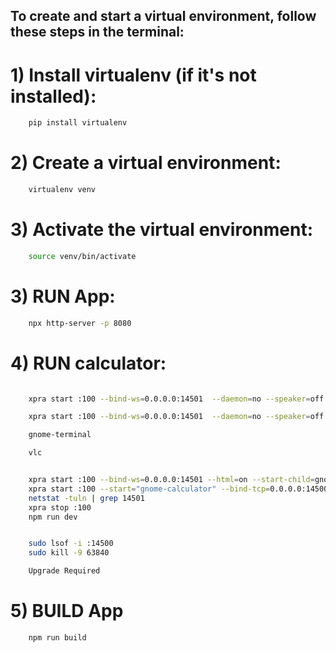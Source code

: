 ## To create and start a virtual environment, follow these steps in the terminal:

# 1) Install virtualenv (if it's not installed):

```bash
    pip install virtualenv
```


# 2) Create a virtual environment:

```bash
    virtualenv venv
```

# 3) Activate the virtual environment:

```bash
    source venv/bin/activate
```

# 3) RUN App:

```bash
    npx http-server -p 8080
```



# 4) RUN calculator:

```bash

    xpra start :100 --bind-ws=0.0.0.0:14501  --daemon=no --speaker=off --webcam=no --mdns=no --pulseaudio=no --html=on --start-child=gnome-calculator --exit-with-children=yes

    xpra start :100 --bind-ws=0.0.0.0:14501  --daemon=no --speaker=off --webcam=no --mdns=no --pulseaudio=no --html=on --start-child=libreoffice --exit-with-children=yes

    gnome-terminal

    vlc


    xpra start :100 --bind-ws=0.0.0.0:14501 --html=on --start-child=gnome-calculator --exit-with-children=yes --auth=allow
    xpra start :100 --start="gnome-calculator" --bind-tcp=0.0.0.0:14500
    netstat -tuln | grep 14501
    xpra stop :100
    npm run dev


    sudo lsof -i :14500
    sudo kill -9 63840

    Upgrade Required

```


# 5) BUILD App

```bash
    npm run build
```